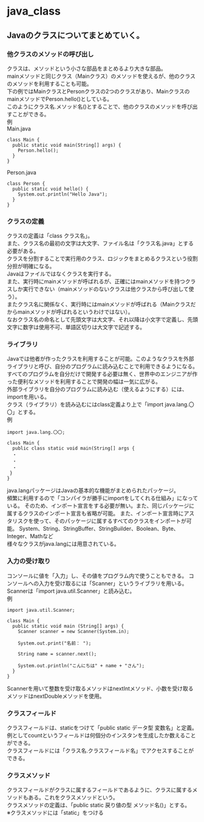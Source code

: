 # java_class
## Javaのクラスについてまとめていく。
### 他クラスのメソッドの呼び出し  
クラスは、メソッドという小さな部品をまとめるより大きな部品。  
mainメソッドと同じクラス（Mainクラス）のメソッドを使えるが、他のクラスのメソッドを利用することも可能。  
下の例ではMainクラスとPersonクラスの2つのクラスがあり、MainクラスのmainメソッドでPerson.hello()としている。    
このようにクラス名.メソッド名()とすることで、他のクラスのメソッドを呼び出すことができる。  
例  
Main.java
```
class Main {
  public static void main(String[] args) {
    Person.hello();
  }
}
```
  
Person.java
```
class Person {
  public static void hello() {
    System.out.println("Hello Java");
  }
}
```

### クラスの定義  
クラスの定義は「class クラス名」。  
また、クラス名の最初の文字は大文字、ファイル名は「クラス名.java」とする必要がある。  
クラスを分割することで実行用のクラス、ロジックをまとめるクラスという役割分担が明確になる。  
Javaはファイルではなくクラスを実行する。  
また、実行時にmainメソッドが呼ばれるが、正確にはmainメソッドを持つクラスしか実行できない（mainメソッドのないクラスは他クラスから呼び出して使う）。  
またクラス名に関係なく、実行時にはmainメソッドが呼ばれる（Mainクラスだからmainメソッドが呼ばれるというわけではない）。  
なおクラス名の命名として先頭文字は大文字、それ以降は小文字で定義し、先頭文字に数字は使用不可、単語区切りは大文字で記述する。

### ライブラリ
Javaでは他者が作ったクラスを利用することが可能。このようなクラスを外部ライブラリと呼び、自分のプログラムに読み込むことで利用できるようになる。  
すべてのプログラムを自分だけで開発する必要は無く、世界中のエンジニアが作った便利なメソッドを利用することで開発の幅は一気に広がる。  
外部ライブラリを自分のプログラムに読み込む（使えるようにする）には、importを用いる。  
クラス（ライブラリ）を読み込むにはclass定義より上で「import java.lang.〇〇」とする。  
例
```
import java.lang.〇〇;

class Main {
  public class static void main(String[] args {
  ・
  ・
  ・
 }
}
```
java.langパッケージはJavaの基本的な機能がまとめられたパッケージ。  
頻繁に利用するので「コンパイラが勝手にimportをしてくれる仕組み」になっている。
そのため、インポート宣言をする必要が無い。また、同じパッケージに属するクラスのインポート宣言も省略が可能。
また、インポート宣言時にアスタリスクを使って、そのパッケージに属するすべてのクラスをインポートが可能。
System、String、StringBuffer、StringBuilder、Boolean、Byte、Integer、Mathなど  
様々なクラスがjava.langには用意されている。  
  
### 入力の受け取り
コンソールに値を「入力」し、その値をプログラム内で使うこともできる。
コンソールへの入力を受け取るには「Scanner」というライブラリを用いる。  
Scannerは「import java.util.Scanner」と読み込む。  
例
```
import java.util.Scanner;

class Main {
  public static void main (String[] args) {
    Scanner scanner = new Scanner(System.in);
    
    System.out.print("名前： ");

    String name = scanner.next();

    System.out.println("こんにちは" + name + "さん");
  }
}
```
Scannerを用いて整数を受け取るメソッドはnextIntメソッド、小数を受け取るメソッドはnextDoubleメソッドを使用。
  
### クラスフィールド
クラスフィールドは、staticをつけて「public static データ型 変数名」と定義。  
例としてcountというフィールドは何個分のインスタンを生成したか数えることができる。  
クラスフィールドには「クラス名.クラスフィールド名」でアクセスすることができる。  

### クラスメソッド
クラスフィールドがクラスに属するフィールドであるように、クラスに属するメソッドもある。これをクラスメソッドという。  
クラスメソッドの定義は、「public static 戻り値の型 メソッド名()」とする。  
※クラスメソッドには「static」をつける  
